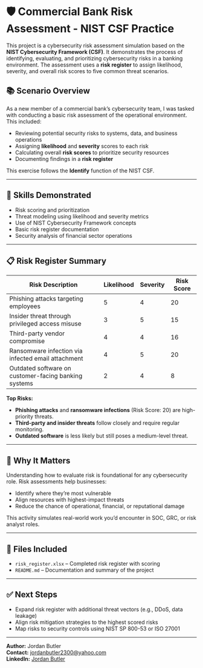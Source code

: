 # 🛡️ Commercial Bank Risk Assessment - NIST CSF Practice

This project is a cybersecurity risk assessment simulation based on the **NIST Cybersecurity Framework (CSF)**. It demonstrates the process of identifying, evaluating, and prioritizing cybersecurity risks in a banking environment. The assessment uses a **risk register** to assign likelihood, severity, and overall risk scores to five common threat scenarios.

## 📚 Scenario Overview

As a new member of a commercial bank’s cybersecurity team, I was tasked with conducting a basic risk assessment of the operational environment. This included:

- Reviewing potential security risks to systems, data, and business operations
- Assigning **likelihood** and **severity** scores to each risk
- Calculating overall **risk scores** to prioritize security resources
- Documenting findings in a **risk register**

This exercise follows the **Identify** function of the NIST CSF.

---

## 🧠 Skills Demonstrated

- Risk scoring and prioritization  
- Threat modeling using likelihood and severity metrics  
- Use of NIST Cybersecurity Framework concepts  
- Basic risk register documentation  
- Security analysis of financial sector operations

---

## 📋 Risk Register Summary

| Risk Description                                        | Likelihood | Severity | Risk Score |
|---------------------------------------------------------|------------|----------|------------|
| Phishing attacks targeting employees                   | 5          | 4        | 20         |
| Insider threat through privileged access misuse        | 3          | 5        | 15         |
| Third-party vendor compromise                          | 4          | 4        | 16         |
| Ransomware infection via infected email attachment     | 4          | 5        | 20         |
| Outdated software on customer-facing banking systems   | 2          | 4        | 8          |

**Top Risks:**  
- **Phishing attacks** and **ransomware infections** (Risk Score: 20) are high-priority threats.  
- **Third-party and insider threats** follow closely and require regular monitoring.  
- **Outdated software** is less likely but still poses a medium-level threat.

---

## 🔐 Why It Matters

Understanding how to evaluate risk is foundational for any cybersecurity role. Risk assessments help businesses:

- Identify where they’re most vulnerable
- Align resources with highest-impact threats
- Reduce the chance of operational, financial, or reputational damage

This activity simulates real-world work you’d encounter in SOC, GRC, or risk analyst roles.

---

## 📁 Files Included

- `risk_register.xlsx` – Completed risk register with scoring
- `README.md` – Documentation and summary of the project

---

## ✅ Next Steps

- Expand risk register with additional threat vectors (e.g., DDoS, data leakage)
- Align risk mitigation strategies to the highest scored risks
- Map risks to security controls using NIST SP 800-53 or ISO 27001

---

**Author:** Jordan Butler  
**Contact:** jordanbutler2300@yahoo.com  
**LinkedIn:** [Jordan Butler](https://www.linkedin.com/in/jordan-butler-168b52a2)
